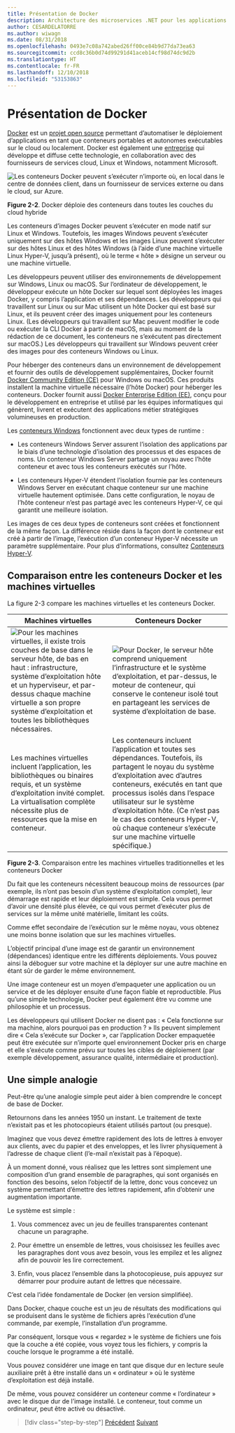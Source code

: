 ```yaml
---
title: Présentation de Docker
description: Architecture des microservices .NET pour les applications .NET en conteneur | Présentation de Docker
author: CESARDELATORRE
ms.author: wiwagn
ms.date: 08/31/2018
ms.openlocfilehash: 0493e7c08a742abed26ff00ce84b9d77da73ea63
ms.sourcegitcommit: ccd8c36b0d74d99291d41aceb14cf98d74dc9d2b
ms.translationtype: HT
ms.contentlocale: fr-FR
ms.lasthandoff: 12/10/2018
ms.locfileid: "53153863"
---
```

# <a name="what-is-docker"></a>Présentation de Docker

[Docker](https://www.docker.com/) est un [projet open source](https://github.com/docker/docker) permettant d’automatiser le déploiement d’applications en tant que conteneurs portables et autonomes exécutables sur le cloud ou localement. Docker est également une [entreprise](https://www.docker.com/) qui développe et diffuse cette technologie, en collaboration avec des fournisseurs de services cloud, Linux et Windows, notamment Microsoft.

![Les conteneurs Docker peuvent s’exécuter n’importe où, en local dans le centre de données client, dans un fournisseur de services externe ou dans le cloud, sur Azure.](./media/image2.png)

**Figure 2-2**. Docker déploie des conteneurs dans toutes les couches du cloud hybride

Les conteneurs d’images Docker peuvent s’exécuter en mode natif sur Linux et Windows. Toutefois, les images Windows peuvent s’exécuter uniquement sur des hôtes Windows et les images Linux peuvent s’exécuter sur des hôtes Linux et des hôtes Windows (à l’aide d’une machine virtuelle Linux Hyper-V, jusqu’à présent), où le terme « hôte » désigne un serveur ou une machine virtuelle.

Les développeurs peuvent utiliser des environnements de développement sur Windows, Linux ou macOS. Sur l’ordinateur de développement, le développeur exécute un hôte Docker sur lequel sont déployées les images Docker, y compris l’application et ses dépendances. Les développeurs qui travaillent sur Linux ou sur Mac utilisent un hôte Docker qui est basé sur Linux, et ils peuvent créer des images uniquement pour les conteneurs Linux. (Les développeurs qui travaillent sur Mac peuvent modifier le code ou exécuter la CLI Docker à partir de macOS, mais au moment de la rédaction de ce document, les conteneurs ne s’exécutent pas directement sur macOS.) Les développeurs qui travaillent sur Windows peuvent créer des images pour des conteneurs Windows ou Linux.

Pour héberger des conteneurs dans un environnement de développement et fournir des outils de développement supplémentaires, Docker fournit [Docker Community Edition (CE)](https://www.docker.com/community-edition) pour Windows ou macOS. Ces produits installent la machine virtuelle nécessaire (l’hôte Docker) pour héberger les conteneurs. Docker fournit aussi [Docker Enterprise Edition (EE)](https://www.docker.com/enterprise-edition), conçu pour le développement en entreprise et utilisé par les équipes informatiques qui génèrent, livrent et exécutent des applications métier stratégiques volumineuses en production.

Les [conteneurs Windows](/virtualization/windowscontainers/about/) fonctionnent avec deux types de runtime :

- Les conteneurs Windows Server assurent l’isolation des applications par le biais d’une technologie d’isolation des processus et des espaces de noms. Un conteneur Windows Server partage un noyau avec l’hôte conteneur et avec tous les conteneurs exécutés sur l’hôte.

- Les conteneurs Hyper-V étendent l’isolation fournie par les conteneurs Windows Server en exécutant chaque conteneur sur une machine virtuelle hautement optimisée. Dans cette configuration, le noyau de l’hôte conteneur n’est pas partagé avec les conteneurs Hyper-V, ce qui garantit une meilleure isolation.

Les images de ces deux types de conteneurs sont créées et fonctionnent de la même façon. La différence réside dans la façon dont le conteneur est créé à partir de l’image, l’exécution d’un conteneur Hyper-V nécessite un paramètre supplémentaire. Pour plus d’informations, consultez [Conteneurs Hyper-V](https://docs.microsoft.com/virtualization/windowscontainers/manage-containers/hyperv-container).

## <a name="comparing-docker-containers-with-virtual-machines"></a>Comparaison entre les conteneurs Docker et les machines virtuelles

La figure 2-3 compare les machines virtuelles et les conteneurs Docker.

| Machines virtuelles | Conteneurs Docker |
| -----------------| ------------------|
|![Pour les machines virtuelles, il existe trois couches de base dans le serveur hôte, de bas en haut : infrastructure, système d’exploitation hôte et un hyperviseur, et par-dessus chaque machine virtuelle a son propre système d’exploitation et toutes les bibliothèques nécessaires.](./media/image3.png)|![Pour Docker, le serveur hôte comprend uniquement l’infrastructure et le système d’exploitation, et par-dessus, le moteur de conteneur, qui conserve le conteneur isolé tout en partageant les services de système d’exploitation de base.](./media/image4.png)|
|Les machines virtuelles incluent l’application, les bibliothèques ou binaires requis, et un système d’exploitation invité complet. La virtualisation complète nécessite plus de ressources que la mise en conteneur. | Les conteneurs incluent l’application et toutes ses dépendances. Toutefois, ils partagent le noyau du système d’exploitation avec d’autres conteneurs, exécutés en tant que processus isolés dans l’espace utilisateur sur le système d’exploitation hôte. (Ce n’est pas le cas des conteneurs Hyper-V, où chaque conteneur s’exécute sur une machine virtuelle spécifique.) |

**Figure 2-3**. Comparaison entre les machines virtuelles traditionnelles et les conteneurs Docker

Du fait que les conteneurs nécessitent beaucoup moins de ressources (par exemple, ils n’ont pas besoin d’un système d’exploitation complet), leur démarrage est rapide et leur déploiement est simple. Cela vous permet d’avoir une densité plus élevée, ce qui vous permet d’exécuter plus de services sur la même unité matérielle, limitant les coûts.

Comme effet secondaire de l’exécution sur le même noyau, vous obtenez une moins bonne isolation que sur les machines virtuelles.

L’objectif principal d’une image est de garantir un environnement (dépendances) identique entre les différents déploiements. Vous pouvez ainsi la déboguer sur votre machine et la déployer sur une autre machine en étant sûr de garder le même environnement.

Une image conteneur est un moyen d’empaqueter une application ou un service et de les déployer ensuite d’une façon fiable et reproductible. Plus qu’une simple technologie, Docker peut également être vu comme une philosophie et un processus.

Les développeurs qui utilisent Docker ne disent pas : « Cela fonctionne sur ma machine, alors pourquoi pas en production ? » Ils peuvent simplement dire « Cela s’exécute sur Docker », car l’application Docker empaquetée peut être exécutée sur n’importe quel environnement Docker pris en charge et elle s’exécute comme prévu sur toutes les cibles de déploiement (par exemple développement, assurance qualité, intermédiaire et production).

## <a name="a-simple-analogy"></a>Une simple analogie

Peut-être qu’une analogie simple peut aider à bien comprendre le concept de base de Docker.

Retournons dans les années 1950 un instant. Le traitement de texte n’existait pas et les photocopieurs étaient utilisés partout (ou presque).

Imaginez que vous devez émettre rapidement des lots de lettres à envoyer aux clients, avec du papier et des enveloppes, et les livrer physiquement à l’adresse de chaque client (l’e-mail n’existait pas à l’époque).

À un moment donné, vous réalisez que les lettres sont simplement une composition d’un grand ensemble de paragraphes, qui sont organisés en fonction des besoins, selon l’objectif de la lettre, donc vous concevez un système permettant d’émettre des lettres rapidement, afin d’obtenir une augmentation importante.

Le système est simple :

1. Vous commencez avec un jeu de feuilles transparentes contenant chacune un paragraphe.

2. Pour émettre un ensemble de lettres, vous choisissez les feuilles avec les paragraphes dont vous avez besoin, vous les empilez et les alignez afin de pouvoir les lire correctement.

3. Enfin, vous placez l’ensemble dans la photocopieuse, puis appuyez sur démarrer pour produire autant de lettres que nécessaire.

C’est cela l’idée fondamentale de Docker (en version simplifiée).

Dans Docker, chaque couche est un jeu de résultats des modifications qui se produisent dans le système de fichiers après l’exécution d’une commande, par exemple, l’installation d’un programme.

Par conséquent, lorsque vous « regardez » le système de fichiers une fois que la couche a été copiée, vous voyez tous les fichiers, y compris la couche lorsque le programme a été installé.

Vous pouvez considérer une image en tant que disque dur en lecture seule auxiliaire prêt à être installé dans un « ordinateur » où le système d’exploitation est déjà installé.

De même, vous pouvez considérer un conteneur comme « l’ordinateur » avec le disque dur de l’image installé. Le conteneur, tout comme un ordinateur, peut être activé ou désactivé.

>[!div class="step-by-step"]
>[Précédent](index.md)
>[Suivant](docker-terminology.md)